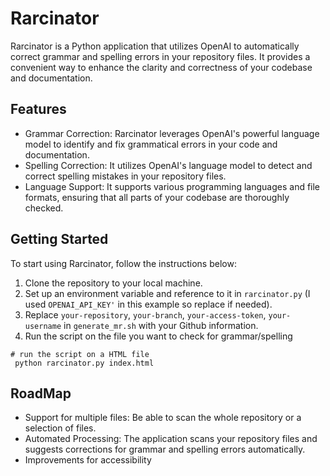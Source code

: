 # Rarcinator

Rarcinator is a Python application that utilizes OpenAI to automatically correct grammar and spelling errors in your repository files. It provides a convenient way to enhance the clarity and correctness of your codebase and documentation.

## Features

- Grammar Correction: Rarcinator leverages OpenAI's powerful language model to identify and fix grammatical errors in your code and documentation.
- Spelling Correction: It utilizes OpenAI's language model to detect and correct spelling mistakes in your repository files.
- Language Support: It supports various programming languages and file formats, ensuring that all parts of your codebase are thoroughly checked.


## Getting Started

To start using Rarcinator, follow the instructions below:

1. Clone the repository to your local machine.
2. Set up an environment variable and reference to it in `rarcinator.py` (I used `OPENAI_API_KEY'` in this example so replace if needed).
3. Replace `your-repository`, `your-branch`, `your-access-token`, `your-username` in `generate_mr.sh` with your Github information.
4. Run the script on the file you want to check for grammar/spelling
```
# run the script on a HTML file
 python rarcinator.py index.html
```


## RoadMap
- Support for multiple files: Be able to scan the whole repository or a selection of files.
- Automated Processing: The application scans your repository files and suggests corrections for grammar and spelling errors automatically.
- Improvements for accessibility 